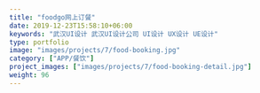 ```yaml
---
title: "foodgo网上订餐"
date: 2019-12-23T15:58:10+06:00
keywords: "武汉UI设计 武汉UI设计公司 UI设计 UX设计 UE设计"
type: portfolio
image: "images/projects/7/food-booking.jpg"
category: ["APP/餐饮"]
project_images: ["images/projects/7/food-booking-detail.jpg"]
weight: 96
---
```

